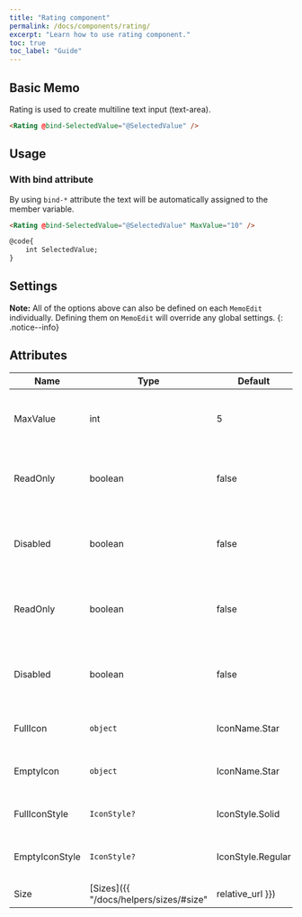 ```yaml
---
title: "Rating component"
permalink: /docs/components/rating/
excerpt: "Learn how to use rating component."
toc: true
toc_label: "Guide"
---
```


## Basic Memo

Rating is used to create multiline text input (text-area).

```html
<Rating @bind-SelectedValue="@SelectedValue" />
```

## Usage

### With bind attribute

By using `bind-*` attribute the text will be automatically assigned to the member variable.

```html
<Rating @bind-SelectedValue="@SelectedValue" MaxValue="10" />

@code{
    int SelectedValue;
}
```
## Settings

**Note:** All of the options above can also be defined on each `MemoEdit` individually. Defining them on `MemoEdit` will override any global settings.
{: .notice--info}

## Attributes

| Name                          | Type                                                         | Default | Description                                                                                          |
|-------------------------------|--------------------------------------------------------------|---------|------------------------------------------------------------------------------------------------------|
| MaxValue                          | int                                                       | 5        | Maximum rating value that is allowed to be selected.                                                                                         |
| ReadOnly                   | boolean                                                        | false        | Prevents modification of the input’s value.                                                                       |
| Disabled                     | boolean                                                      | false   | Prevent the user interactions and make it appear lighter.                   |
| ReadOnly                      | boolean                                                      | false   | Prevents modification of the input’s value.                                                          |
| Disabled                      | boolean                                                      | false   | Prevents user interactions and make it appear lighter.                                               |
| FullIcon                     | `object`                                                       | IconName.Star    | Defines the selected icon name.                             |
| EmptyIcon                   | `object`                                                       | IconName.Star    | Defines the non-selected icon name.                                                             |                                                    |
| FullIconStyle                     | `IconStyle?`                                                       | IconStyle.Solid    | Defines the selected icon style.                             |
| EmptyIconStyle                   | `IconStyle?`                                                       | IconStyle.Regular        | Defines the non-selected icon style.                                                             | 
| Size                          | [Sizes]({{ "/docs/helpers/sizes/#size" | relative_url }})    | `None`  | Component size variations.                                                                           |
